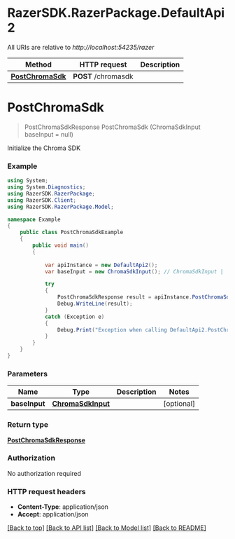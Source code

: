# RazerSDK.RazerPackage.DefaultApi2

All URIs are relative to *http://localhost:54235/razer*

Method | HTTP request | Description
------------- | ------------- | -------------
[**PostChromaSdk**](DefaultApi2.md#postchromasdk) | **POST** /chromasdk | 


<a name="postchromasdk"></a>
# **PostChromaSdk**
> PostChromaSdkResponse PostChromaSdk (ChromaSdkInput baseInput = null)



Initialize the Chroma SDK

### Example
```csharp
using System;
using System.Diagnostics;
using RazerSDK.RazerPackage;
using RazerSDK.Client;
using RazerSDK.RazerPackage.Model;

namespace Example
{
    public class PostChromaSdkExample
    {
        public void main()
        {
            
            var apiInstance = new DefaultApi2();
            var baseInput = new ChromaSdkInput(); // ChromaSdkInput |  (optional) 

            try
            {
                PostChromaSdkResponse result = apiInstance.PostChromaSdk(baseInput);
                Debug.WriteLine(result);
            }
            catch (Exception e)
            {
                Debug.Print("Exception when calling DefaultApi2.PostChromaSdk: " + e.Message );
            }
        }
    }
}
```

### Parameters

Name | Type | Description  | Notes
------------- | ------------- | ------------- | -------------
 **baseInput** | [**ChromaSdkInput**](ChromaSdkInput.md)|  | [optional] 

### Return type

[**PostChromaSdkResponse**](PostChromaSdkResponse.md)

### Authorization

No authorization required

### HTTP request headers

 - **Content-Type**: application/json
 - **Accept**: application/json

[[Back to top]](#) [[Back to API list]](../README.md#documentation-for-api-endpoints) [[Back to Model list]](../README.md#documentation-for-models) [[Back to README]](../README.md)

